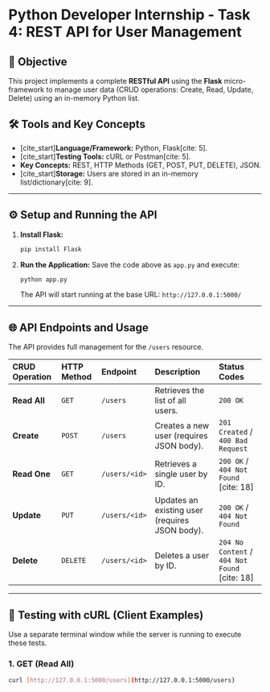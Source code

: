 # Python Developer Internship - Task 4: REST API for User Management

## 🎯 Objective
This project implements a complete **RESTful API** using the **Flask** micro-framework to manage user data (CRUD operations: Create, Read, Update, Delete) using an in-memory Python list.

## 🛠️ Tools and Key Concepts
* [cite_start]**Language/Framework:** Python, Flask[cite: 5].
* [cite_start]**Testing Tools:** cURL or Postman[cite: 5].
* **Key Concepts:** REST, HTTP Methods (GET, POST, PUT, DELETE), JSON.
* [cite_start]**Storage:** Users are stored in an in-memory list/dictionary[cite: 9].

***

## ⚙️ Setup and Running the API

1.  **Install Flask:**
    ```bash
    pip install Flask
    ```

2.  **Run the Application:**
    Save the code above as `app.py` and execute:
    ```bash
    python app.py
    ```
    The API will start running at the base URL: `http://127.0.0.1:5000/`

***

## 🌐 API Endpoints and Usage

The API provides full management for the `/users` resource.

| CRUD Operation | HTTP Method | Endpoint | Description | Status Codes |
| :--- | :--- | :--- | :--- | :--- |
| **Read All** | `GET` | `/users` | Retrieves the list of all users. | `200 OK` |
| **Create** | `POST` | `/users` | Creates a new user (requires JSON body). | `201 Created` / `400 Bad Request` |
| **Read One** | `GET` | `/users/<id>` | Retrieves a single user by ID. | `200 OK` / `404 Not Found` [cite: 18] |
| **Update** | `PUT` | `/users/<id>` | Updates an existing user (requires JSON body). | `200 OK` / `404 Not Found` |
| **Delete** | `DELETE` | `/users/<id>` | Deletes a user by ID. | `204 No Content` / `404 Not Found` [cite: 18] |

***

## 🧪 Testing with cURL (Client Examples)

Use a separate terminal window while the server is running to execute these tests.

### 1. GET (Read All)
```bash
curl [http://127.0.0.1:5000/users](http://127.0.0.1:5000/users)
